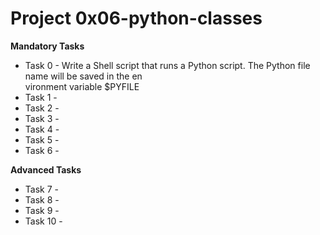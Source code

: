 # Project 0x06-python-classes

**Mandatory Tasks**

- Task 0 - Write a Shell script that runs a Python script. The Python file name will be saved in the en\
vironment variable $PYFILE
- Task 1 - 
- Task 2 - 
- Task 3 - 
- Task 4 - 
- Task 5 - 
- Task 6 - 

**Advanced Tasks**

- Task 7 -
- Task 8 -
- Task 9 -
- Task 10 -

